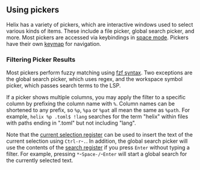 ## Using pickers

Helix has a variety of pickers, which are interactive windows used to select various kinds of items. These include a file picker, global search picker, and more. Most pickers are accessed via keybindings in [space mode](./keymap.md#space-mode). Pickers have their own [keymap](./keymap.md#picker) for navigation.

### Filtering Picker Results

Most pickers perform fuzzy matching using [fzf syntax](https://github.com/junegunn/fzf?tab=readme-ov-file#search-syntax). Two exceptions are the global search picker, which uses regex, and the workspace symbol picker, which passes search terms to the LSP.

If a picker shows multiple columns, you may apply the filter to a specific column by prefixing the column name with `%`. Column names can be shortened to any prefix, so `%p`, `%pa` or `%pat` all mean the same as `%path`. For example, `helix %p .toml$ !lang` searches for the term "helix" within files with paths ending in ".toml" but not including "lang".

Note that the [current selection register](./registers.md#special-registers) can be used to insert the text of the current selection using `Ctrl-r`-`.`. In addition, the global search picker will use the contents of the [search register](./registers.md#default-registers) if you press `Enter` without typing a filter. For example, pressing `*`-`Space-/`-`Enter` will start a global search for the currently selected text.
